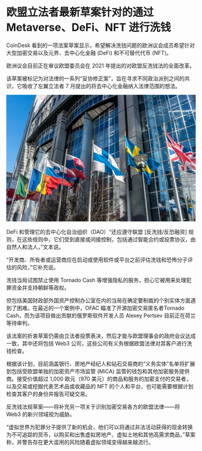 # 欧盟立法者最新草案针对的通过 Metaverse、DeFi、NFT 进行洗钱




CoinDesk 看到的一项法案草案显示，希望解决洗钱问题的欧洲议会成员希望针对大型加密交易以及元界、去中心化金融 (DeFi) 和不可替代代币 (NFT)。

欧洲议会目前正在审议欧盟委员会在 2021 年提出的对欧盟反洗钱法的全面改革。

该草案被标记为对法律的一系列“妥协修正案”，旨在寻求不同政治派别之间的共识，它吸收了左翼立法者 7 月提出的将去中心化金融纳入法律范围的想法。

![在欧洲议会大厦前面的欧洲国旗](73.jpg)



DeFi 和管理它的去中心化自治组织（DAO）“还应遵守联盟 [反洗钱/反恐融资] 规则，在这些规则中，它们受到直接或间接控制，包括通过智能合约或投票协议，由自然人和法人，”文本说。

“开发商、所有者或运营商应在启动或使用软件或平台之前评估洗钱和恐怖分子评估的风险，”它补充说。

洗钱当局试图禁止使用 Tornado Cash 等增强隐私的服务，担心它被用来处理犯罪资金并支持朝鲜等政权。

但包括美国财政部外国资产控制办公室在内的当局在确定要制裁的个别实体方面遇到了困难。在最近的一个案例中，OFAC 瞄准了开源加密交易匿名者Tornado Cash，而为该项目做出贡献的俄罗斯软件开发人员 Alexey Pertsev 目前正在荷兰等待审判。

该法案的折衷草案仍需由立法者投票表决，然后才能与欧盟理事会的政府会议达成一致，其中还将包括 Web3 公司，这些公司有义务根据欧盟法律对其客户进行洗钱检查。

根据该计划，目前涵盖银行、房地产经纪人和钻石交易商的“义务实体”名单将扩展到包括受欧盟单独的加密资产市场监管 (MiCA) 监管的钱包和其他加密服务提供商。接受价值超过 1,000 欧元（970 美元）的商品和服务的加密支付的交易者，以及交易或挖掘代表艺术品或收藏品的 NFT 的个人和平台，也可能需要根据计划检查其客户的身份并报告可疑交易。

反洗钱法规草案——将补充另一项关于识别加密交易各方的欧盟法律——将 Web3 的新兴领域视为威胁。

“虚拟世界为犯罪分子提供了新的机会，他们可以将通过非法活动获得的现金转换为不可追踪的货币，以购买和出售虚拟房地产、虚拟土地和其他高需求商品，”草案称，并警告存在更大滥用的风险随着虚拟领域变得越来越流行。
